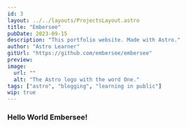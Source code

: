 ```yaml
---
id: 3
layout: ../../layouts/ProjectsLayout.astro
title: "Embersee"
pubDate: 2023-09-15
description: "This portfolio website. Made with Astro."
author: "Astro Learner"
gitUrl: "https://github.com/embersee/embersee"
preview: 
image:
  url: ""
  alt: "The Astro logo with the word One."
tags: ["astro", "blogging", "learning in public"]
wip: true
---
```


### Hello World Embersee!
